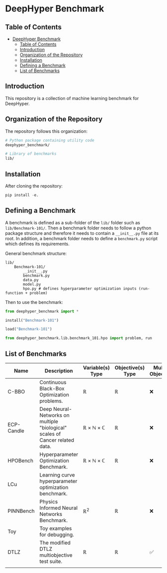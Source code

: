 # DeepHyper Benchmark

## Table of Contents

- [DeepHyper Benchmark](#deephyper-benchmark)
  - [Table of Contents](#table-of-contents)
  - [Introduction](#introduction)
  - [Organization of the Repository](#organization-of-the-repository)
  - [Installation](#installation)
  - [Defining a Benchmark](#defining-a-benchmark)
  - [List of Benchmarks](#list-of-benchmarks)

## Introduction

This repository is a collection of machine learning benchmark for DeepHyper.

## Organization of the Repository

The repository follows this organization:

```bash
# Python package containing utility code
deephyper_benchmark/

# Library of benchmarks
lib/
```

## Installation

After cloning the repository:
```python
pip install -e.
```

## Defining a Benchmark

A benchmark is defined as a sub-folder of the `lib/` folder such as `lib/Benchmark-101/`. Then a benchmark folder needs to follow a python package structure and therefore it needs to contain a `__init__.py` file at its root. In addition, a benchmark folder needs to define a `benchmark.py` script which defines its requirements.

General benchmark structure:
```
lib/
    Benchmark-101/
        __init__.py
        benchmark.py
        data.py
        model.py
        hpo.py # defines hyperparameter optimization inputs (run-function + problem)
```

Then to use the benchmark:

```python
from deephyper_benchmark import *

install("Benchmark-101")

load("Benchmark-101")

from deephyper_benchmark.lib.benchmark_101.hpo import problem, run
```

## List of Benchmarks

| Name       | Description                                                                  | Variable(s) Type                             | Objective(s) Type | Multi-Objective | Multi-Fidelity | Evaluation Duration |
| ---------- | ---------------------------------------------------------------------------- | -------------------------------------------- | ----------------- | --------------- | -------------- | ------------------- |
| C-BBO      | Continuous Black-Box Optimization problems.                                  | $\mathbb{R}$                                 | $\mathbb{R}$      | ❌              | ❌             | ms                  |
| ECP-Candle | Deep Neural-Networks on multiple "biological" scales of Cancer related data. | $\mathbb{R}\times\mathbb{N}\times\mathbb{C}$ | $\mathbb{R}$      | ❌              | ❌             | min                 |
| HPOBench   | Hyperparameter Optimization Benchmark.                                       | $\mathbb{R}\times\mathbb{N}\times\mathbb{C}$ | $\mathbb{R}$      | ❌              | ✅             | ms to min           |
| LCu        | Learning curve hyperparameter optimization benchmark.                        |                                              |                   |                 |                |                     |
| PINNBench  | Physics Informed Neural Networks Benchmark.                                  | $\mathbb{R}^2$                               | $\mathbb{R}$      | ❌              | ✅              | ms                    |
| Toy        | Toy examples for debugging.                                                  |                                              |                   |                 |                |                     |
| DTLZ       | The modified DTLZ multiobjective test suite.                                 |  $\mathbb{R}$                                |  $\mathbb{R}$     | ✅              |  ❌            | configurable        |
|                |                                                                              |                                              |                   |                 |                |                     |
      
      
      
      
      
      
      
  
      
      
      
      
      
      
  
      
      
      
      
